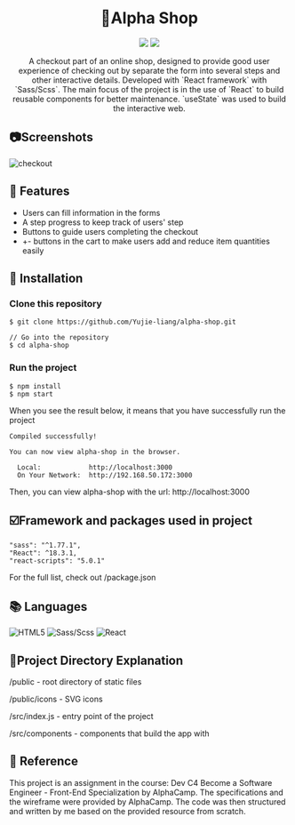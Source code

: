
# <div align='center'>:womans_clothes:Alpha Shop</div>

<div align='center'>
<p>
    <img src="https://img.shields.io/badge/Sass/Scss-1.77.0-pink"/>
    <img src="https://img.shields.io/badge/React-18.3.1-blue"/>
</p>
<p>
A checkout part of an online shop, designed to provide good user experience of checking out by separate the form into several steps and other interactive details. Developed with `React framework` with `Sass/Scss`. The main focus of the project is in the use of `React` to build reusable components for better maintenance. `useState` was used to build the interactive web.
</p>
</div>  

## :camera:Screenshots
![checkout](https://i.imgur.com/NneNQyl.png)

## :star2: Features

- Users can fill information in the forms<br>
- A step progress to keep track of users' step<br>
- Buttons to guide users completing the checkout<br>
- +- buttons in the cart to make users add and reduce item quantities easily<br>


## :diamond_shape_with_a_dot_inside: Installation



### Clone this repository

```
$ git clone https://github.com/Yujie-liang/alpha-shop.git

// Go into the repository
$ cd alpha-shop

```

### Run the project

```
$ npm install
$ npm start 
```
When you see the result below, it means that you have successfully run the project
```
Compiled successfully!

You can now view alpha-shop in the browser.

  Local:            http://localhost:3000
  On Your Network:  http://192.168.50.172:3000

```
Then, you can view alpha-shop with the url: http://localhost:3000



## :ballot_box_with_check:Framework and packages used in project
```
"sass": "^1.77.1",
"React": ^18.3.1,
"react-scripts": "5.0.1"
```
For the full list, check out /package.json
## :books: Languages

<div>
<img alt="HTML5" src="https://img.shields.io/badge/html5%20-%23E34F26.svg?&style=for-the-badge&logo=html5&logoColor=white"/>
<img alt="Sass/Scss" src="https://img.shields.io/badge/SASS%20-hotpink.svg?&style=for-the-badge&logo=SASS&logoColor=white"/>
<img alt="React" src="https://img.shields.io/badge/react-%2320232a.svg?style=for-the-badge&logo=react&logoColor=%2361DAFB"/>



## :floppy_disk:Project Directory Explanation
/public - root directory of static files

/public/icons - SVG icons

/src/index.js - entry point of the project

/src/components - components that build the app with

## 💎 Reference
This project is an assignment in the course:
Dev C4 Become a Software Engineer - Front-End Specialization by AlphaCamp. The specifications and the wireframe were provided by AlphaCamp. The code was then structured and written by me based on the provided resource from scratch.